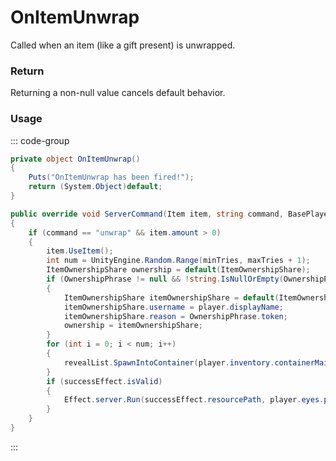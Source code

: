 <Badge type="danger" text="Carbon Compatible"/><Badge type="warning" text="Oxide Compatible"/>
# OnItemUnwrap
Called when an item (like a gift present) is unwrapped.
### Return
Returning a non-null value cancels default behavior.

### Usage
::: code-group
```csharp [Example]
private object OnItemUnwrap()
{
	Puts("OnItemUnwrap has been fired!");
	return (System.Object)default;
}
```
```csharp [Source — Assembly-CSharp @ ItemModUnwrap]
public override void ServerCommand(Item item, string command, BasePlayer player)
{
	if (command == "unwrap" && item.amount > 0)
	{
		item.UseItem();
		int num = UnityEngine.Random.Range(minTries, maxTries + 1);
		ItemOwnershipShare ownership = default(ItemOwnershipShare);
		if (OwnershipPhrase != null && !string.IsNullOrEmpty(OwnershipPhrase.token))
		{
			ItemOwnershipShare itemOwnershipShare = default(ItemOwnershipShare);
			itemOwnershipShare.username = player.displayName;
			itemOwnershipShare.reason = OwnershipPhrase.token;
			ownership = itemOwnershipShare;
		}
		for (int i = 0; i < num; i++)
		{
			revealList.SpawnIntoContainer(player.inventory.containerMain, ownership);
		}
		if (successEffect.isValid)
		{
			Effect.server.Run(successEffect.resourcePath, player.eyes.position);
		}
	}
}

```
:::
